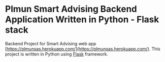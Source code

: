 # Plmun Smart Advising Backend Application Written in Python - Flask stack
Backend Project for Smart Advising web app [https://plmunsas.herokuapp.com/](https://plmunsas.herokuapp.com/).
This project is written in Python using [Flask](https://www.palletsprojects.com/p/flask/) framework.
